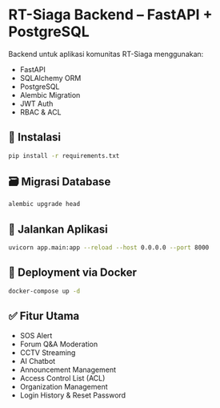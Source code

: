 # RT-Siaga Backend – FastAPI + PostgreSQL

Backend untuk aplikasi komunitas RT-Siaga menggunakan:
- FastAPI
- SQLAlchemy ORM
- PostgreSQL
- Alembic Migration
- JWT Auth
- RBAC & ACL

## 🔧 Instalasi

```bash
pip install -r requirements.txt
```

## 🗃️  Migrasi Database
```bash
alembic upgrade head
```

## 🚀 Jalankan Aplikasi
```bash
uvicorn app.main:app --reload --host 0.0.0.0 --port 8000
```

## 🐳 Deployment via Docker
```bash
docker-compose up -d
```

## ✅ Fitur Utama
- SOS Alert
- Forum Q&A Moderation
- CCTV Streaming
- AI Chatbot
- Announcement Management
- Access Control List (ACL)
- Organization Management
- Login History & Reset Password
     

 
